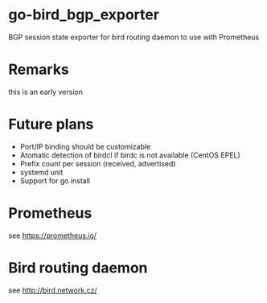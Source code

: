 # go-bird_bgp_exporter
BGP session state exporter for bird routing daemon to use with Prometheus

# Remarks
this is an early version

# Future plans
* Port/IP binding should be customizable
* Atomatic detection of birdcl if birdc is not available (CentOS EPEL)
* Prefix count per session (received, advertised)
* systemd unit
* Support for go install 

# Prometheus
see https://prometheus.io/

# Bird routing daemon
see http://bird.network.cz/
